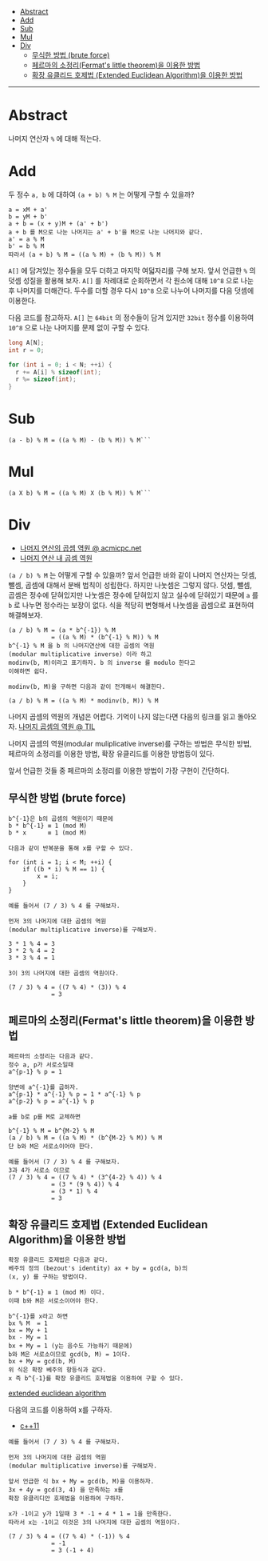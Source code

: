 - [Abstract](#abstract)
- [Add](#add)
- [Sub](#sub)
- [Mul](#mul)
- [Div](#div)
  - [무식한 방법 (brute force)](#무식한-방법-brute-force)
  - [페르마의 소정리(Fermat's little theorem)을 이용한 방법](#페르마의-소정리fermats-little-theorem을-이용한-방법)
  - [확장 유클리드 호제법 (Extended Euclidean Algorithm)을 이용한 방법](#확장-유클리드-호제법-extended-euclidean-algorithm을-이용한-방법)

----

# Abstract

나머지 연산자 `%` 에 대해 적는다.

# Add

두 정수 `a, b` 에 대하여 `(a + b) % M` 는 어떻게 구할 수 있을까?

```
a = xM + a'
b = yM + b'
a + b = (x + y)M + (a' + b')
a + b 를 M으로 나눈 나머지는 a' + b'을 M으로 나눈 나머지와 같다.
a' = a % M
b' = b % M
따라서 (a + b) % M = ((a % M) + (b % M)) % M
```

`A[]` 에 담겨있는 정수들을 모두 더하고 마지막 여덟자리를 구해 보자.  앞서
언급한 `%` 의 덧셈 성질을 활용해 보자. `A[]` 를 차례대로 순회하면서 각
원소에 대해 `10^8` 으로 나눈 후 나머지를 더해간다. 두수를 더할 경우 다시
`10^8` 으로 나누어 나머지를 다음 덧셈에 이용한다.

다음 코드를 참고하자. `A[]` 는 `64bit` 의 정수들이 담겨
있지만 `32bit` 정수를 이용하여 `10^8` 으로 나눈 나머지를
문제 없이 구할 수 있다.

```c
long A[N];
int r = 0;

for (int i = 0; i < N; ++i) {
  r += A[i] % sizeof(int);
  r %= sizeof(int);
}

```

# Sub

```
(a - b) % M = ((a % M) - (b % M)) % M```
```

# Mul

```
(a X b) % M = ((a % M) X (b % M)) % M```
```

# Div

* [나머지 연산의 곱셈 역원 @ acmicpc.net](https://www.acmicpc.net/blog/view/29)
* [나머지 연산 내 곱셈 역원](http://zetacode.com/math/2016/04/22/modular-multiplicative-inverse.html)

`(a / b) % M` 는 어떻게 구할 수 있을까?  앞서 언급한 바와 같이 나머지
연산자는 덧셈, 뺄셈, 곱셈에 대해서 분배 법칙이 성립한다. 하지만
나눗셈은 그렇지 않다. 덧셈, 뺄셈, 곱셈은 정수에 닫혀있지만 나눗셈은
정수에 닫혀있지 않고 실수에 닫혀있기 때문에 `a` 를 `b` 로 나누면 정수라는
보장이 없다. 식을 적당히 변형해서 나눗셈을 곱셈으로 표현하여 해결해보자.

```
(a / b) % M = (a * b^{-1}) % M
            = ((a % M) * (b^{-1} % M)) % M
b^{-1} % M 을 b 의 나머지연산에 대한 곱셈의 역원
(modular multiplicative inverse) 이라 하고 
modinv(b, M)이라고 표기하자. b 의 inverse 를 modulo 한다고
이해하면 쉽다.

modinv(b, M)을 구하면 다음과 같이 전개해서 해결한다.

(a / b) % M = ((a % M) * modinv(b, M)) % M
```

나머지 곱셈의 역원의 개념은 어렵다. 기억이 나지 않는다면
다음의 링크를 읽고 돌아오자.
[나머지 곱셈의 역원 @ TIL](https://github.com/iamslash/TIL/tree/master/numbertheory#나머지-곱셈의-역원-modular-multiplicative-inverse)

나머지 곱셈의 역원(modular muliplicative inverse)를 구하는 
방법은 무식한 방법, 페르마의 소정리를 이용한 방법,
확장 유클리드를 이용한 방법등이 있다.

앞서 언급한 것들 중 페르마의 소정리를 이용한 방법이 가장 구현이 간단하다.

## 무식한 방법 (brute force)

```
b^{-1}은 b의 곱셈의 역원이기 때문에
b * b^{-1} ≡ 1 (mod M)
b * x      ≡ 1 (mod M)

다음과 같이 반복문을 통해 x를 구할 수 있다.

for (int i = 1; i < M; ++i) {
    if ((b * i) % M == 1) {
        x = i;
    }
}

예를 들어서 (7 / 3) % 4 를 구해보자.

먼저 3의 나머지에 대한 곱셈의 역원
(modular multiplicative inverse)를 구해보자.

3 * 1 % 4 = 3
3 * 2 % 4 = 2
3 * 3 % 4 = 1

3이 3의 나머지에 대한 곱셈의 역원이다.

(7 / 3) % 4 = ((7 % 4) * (3)) % 4
            = 3
```

## 페르마의 소정리(Fermat's little theorem)을 이용한 방법

```
페르마의 소정리는 다음과 같다.
정수 a, p가 서로소일때 
a^{p-1} % p = 1

양변에 a^{-1}를 곱하자.
a^{p-1} * a^{-1} % p = 1 * a^{-1} % p 
a^{p-2} % p = a^{-1} % p 

a를 b로 p를 M로 교체하면

b^{-1} % M = b^{M-2} % M
(a / b) % M = ((a % M) * (b^{M-2} % M)) % M
단 b와 M은 서로소이어야 한다.

예를 들어서 (7 / 3) % 4 를 구해보자.
3과 4가 서로소 이므로
(7 / 3) % 4 = ((7 % 4) * (3^{4-2} % 4)) % 4
            = (3 * (9 % 4)) % 4
            = (3 * 1) % 4
            = 3
```

## 확장 유클리드 호제법 (Extended Euclidean Algorithm)을 이용한 방법

```
확장 유클리드 호제법은 다음과 같다.
베주의 정의 (bezout's identity) ax + by = gcd(a, b)의 
(x, y) 를 구하는 방법이다.

b * b^{-1} ≡ 1 (mod M) 이다.
이때 b와 M은 서로소이어야 한다.

b^{-1}를 x라고 하면
bx % M  = 1
bx = My + 1
bx - My = 1
bx + My = 1 (y는 음수도 가능하기 때문에)
b와 M은 서로소이므로 gcd(b, M) = 1이다.
bx + My = gcd(b, M) 
위 식은 확장 베주의 항등식과 같다.
x 즉 b^{-1}를 확장 유클리드 호제법을 이용하여 구할 수 있다.
```

[extended euclidean algorithm](/fundamentals/numbertheory/exeuclideanalgorithm/README.md)

다음의 코드를 이용하여 x를 구하자.

* [c++11](a.cpp)

```
예를 들어서 (7 / 3) % 4 를 구해보자.

먼저 3의 나머지에 대한 곱셈의 역원
(modular multiplicative inverse)를 구해보자.

앞서 언급한 식 bx + My = gcd(b, M)을 이용하자.
3x + 4y = gcd(3, 4) 을 만족하는 x를
확장 유클리디안 호제법을 이용하여 구하자.

x가 -1이고 y가 1일때 3 * -1 + 4 * 1 = 1을 만족한다.
따라서 x는 -1이고 이것은 3의 나머지에 대한 곱셈의 역원이다.

(7 / 3) % 4 = ((7 % 4) * (-1)) % 4
            = -1
            = 3 (-1 + 4)
```

